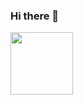 ### Hi there 👋
<a href="https://media.giphy.com/media/v1.Y2lkPTc5MGI3NjExazlnMXRoYWEzemdxNWx0bmFqdGVucGdqM2NpZTBjMzc5OXY3c2s5ciZlcD12MV9pbnRlcm5hbF9naWZfYnlfaWQmY3Q9Zw/l0HlMlMVBuNhDqkF2/giphy-downsized-large.gif" target="blank"><img align="center" src="Sailor Mercury Transformation" height="100" /></a>
<!--
**ThePumpkinGirl/ThePumpkinGirl** is a ✨ _special_ ✨ repository because its `README.md` (this file) appears on your GitHub profile.

Here are some ideas to get you started:

- 🔭 I’m currently working on ...
- 🌱 I’m currently learning ...
- 👯 I’m looking to collaborate on ...
- 🤔 I’m looking for help with ...
- 💬 Ask me about ...
- 📫 How to reach me: ...
- 😄 Pronouns: ...
- ⚡ Fun fact: ...
-->
